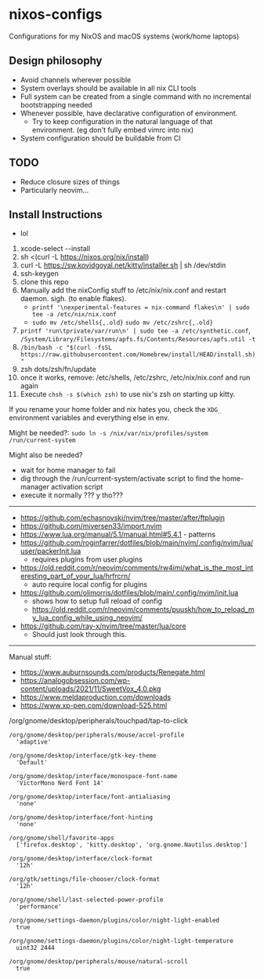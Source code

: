 # nixos-configs

Configurations for my NixOS and macOS systems (work/home laptops)

## Design philosophy

- Avoid channels wherever possible
- System overlays should be available in all nix CLI tools
- Full system can be created from a single command with no incremental bootstrapping needed
- Whenever possible, have declarative configuration of environment.
  - Try to keep configuration in the natural language of that environment. (eg don't fully embed vimrc into nix)
- System configuration should be buildable from CI

## TODO

- Reduce closure sizes of things
- Particularly neovim...

## Install Instructions

- lol

1. xcode-select --install
2. sh <(curl -L https://nixos.org/nix/install)
3. curl -L https://sw.kovidgoyal.net/kitty/installer.sh | sh /dev/stdin
4. ssh-keygen
5. clone this repo
6. Manually add the nixConfig stuff to /etc/nix/nix.conf and restart daemon. sigh. (to enable flakes).
   - `printf '\nexperimental-features = nix-command flakes\n' | sudo tee -a /etc/nix/nix.conf`
   - `sudo mv /etc/shells{,.old}` `sudo mv /etc/zshrc{,.old}`
7. `printf 'run\tprivate/var/run\n' | sudo tee -a /etc/synthetic.conf`, `/System/Library/Filesystems/apfs.fs/Contents/Resources/apfs.util -t`
8. `/bin/bash -c "$(curl -fsSL https://raw.githubusercontent.com/Homebrew/install/HEAD/install.sh)"`
9. zsh dots/zsh/fn/update
10. once it works, remove: /etc/shells, /etc/zshrc, /etc/nix/nix.conf and run again
11. Execute `chsh -s $(which zsh)` to use nix's zsh on starting up kitty.

If you rename your home folder and nix hates you, check the `XDG_` environment variables and everything else in env.

Might be needed?: `sudo ln -s /nix/var/nix/profiles/system /run/current-system`

Might also be needed?

- wait for home manager to fail
- dig through the /run/current-system/activate script to find the home-manager activation script
- execute it normally ??? y tho???

---

- https://github.com/echasnovski/nvim/tree/master/after/ftplugin
- https://github.com/miversen33/import.nvim
- https://www.lua.org/manual/5.1/manual.html#5.4.1 - patterns
- https://github.com/roginfarrer/dotfiles/blob/main/nvim/.config/nvim/lua/user/packerInit.lua
  - requires plugins from user.plugins
- https://old.reddit.com/r/neovim/comments/rw4imi/what_is_the_most_interesting_part_of_your_lua/hrfrcrn/
  - auto require local config for plugins
- https://github.com/olimorris/dotfiles/blob/main/.config/nvim/init.lua
  - shows how to setup full reload of config
  - https://old.reddit.com/r/neovim/comments/puuskh/how_to_reload_my_lua_config_while_using_neovim/
- https://github.com/ray-x/nvim/tree/master/lua/core
  - Should just look through this.

---

Manual stuff:

- https://www.auburnsounds.com/products/Renegate.html
- https://analogobsession.com/wp-content/uploads/2021/11/SweetVox_4.0.pkg
- https://www.meldaproduction.com/downloads
- https://www.xp-pen.com/download-525.html

/org/gnome/desktop/peripherals/touchpad/tap-to-click

```
/org/gnome/desktop/peripherals/mouse/accel-profile
  'adaptive'

/org/gnome/desktop/interface/gtk-key-theme
  'Default'

/org/gnome/desktop/interface/monospace-font-name
  'VictorMono Nerd Font 14'

/org/gnome/desktop/interface/font-antialiasing
  'none'

/org/gnome/desktop/interface/font-hinting
  'none'

/org/gnome/shell/favorite-apps
  ['firefox.desktop', 'kitty.desktop', 'org.gnome.Nautilus.desktop']

/org/gnome/desktop/interface/clock-format
  '12h'

/org/gtk/settings/file-chooser/clock-format
  '12h'

/org/gnome/shell/last-selected-power-profile
  'performance'

/org/gnome/settings-daemon/plugins/color/night-light-enabled
  true

/org/gnome/settings-daemon/plugins/color/night-light-temperature
  uint32 2444

/org/gnome/desktop/peripherals/mouse/natural-scroll
  true
```

